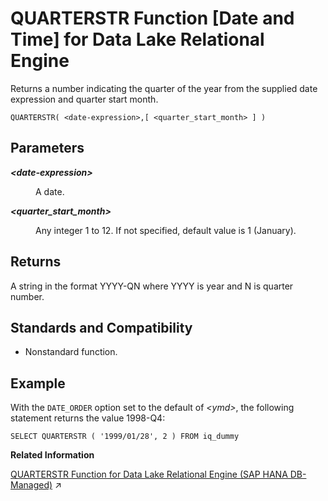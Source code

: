 <!-- loio8fbd6b73408a49d1aa5c88d99954bf7c -->

# QUARTERSTR Function \[Date and Time\] for Data Lake Relational Engine

Returns a number indicating the quarter of the year from the supplied date expression and quarter start month.



```
QUARTERSTR( <date-expression>,[ <quarter_start_month> ] )
```



<a name="loio8fbd6b73408a49d1aa5c88d99954bf7c__QUARTERSTR_parm1"/>

## Parameters


<dl>
<dt><b>

*<date-expression\>*

</b></dt>
<dd>

A date.



</dd><dt><b>

*<quarter\_start\_month\>*

</b></dt>
<dd>

Any integer 1 to 12. If not specified, default value is 1 \(January\).



</dd>
</dl>



<a name="loio8fbd6b73408a49d1aa5c88d99954bf7c__QUARTERSTR_returns1"/>

## Returns

A string in the format YYYY-QN where YYYY is year and N is quarter number.



<a name="loio8fbd6b73408a49d1aa5c88d99954bf7c__QUARTERSTR_standards1"/>

## Standards and Compatibility

-   Nonstandard function.



<a name="loio8fbd6b73408a49d1aa5c88d99954bf7c__QUARTERSTR_examples1"/>

## Example

With the `DATE_ORDER` option set to the default of *<ymd\>*, the following statement returns the value 1998-Q4:

```
SELECT QUARTERSTR ( '1999/01/28', 2 ) FROM iq_dummy
```

**Related Information**  


[QUARTERSTR Function for Data Lake Relational Engine (SAP HANA DB-Managed)](https://help.sap.com/viewer/a898e08b84f21015969fa437e89860c8/2023_2_QRC/en-US/b6d0deaed8aa424a88f56de678b77b77.html "Returns a number indicating the quarter of the year from the supplied date expression and quarter start month.") :arrow_upper_right:

